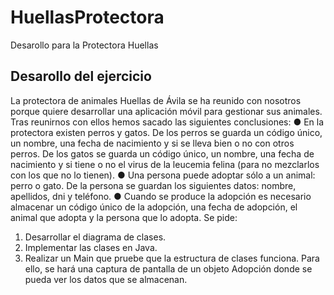 # HuellasProtectora
Desarollo para la Protectora Huellas
## Desarollo del ejercicio
La protectora de animales Huellas de Ávila se ha reunido con nosotros porque quiere
desarrollar una aplicación móvil para gestionar sus animales. Tras reunirnos con ellos
hemos sacado las siguientes conclusiones:
● En la protectora existen perros y gatos. De los perros se guarda un código único, un
nombre, una fecha de nacimiento y si se lleva bien o no con otros perros. De los
gatos se guarda un código único, un nombre, una fecha de nacimiento y si tiene o no
el virus de la leucemia felina (para no mezclarlos con los que no lo tienen).
● Una persona puede adoptar sólo a un animal: perro o gato. De la persona se
guardan los siguientes datos: nombre, apellidos, dni y teléfono.
● Cuando se produce la adopción es necesario almacenar un código único de la
adopción, una fecha de adopción, el animal que adopta y la persona que lo adopta.
Se pide:
1. Desarrollar el diagrama de clases.
2. Implementar las clases en Java.
3. Realizar un Main que pruebe que la estructura de clases funciona. Para ello, se hará
una captura de pantalla de un objeto Adopción donde se pueda ver los datos que se
almacenan.
